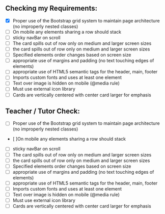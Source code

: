 ## Checking my Requirements:

- [x] Proper use of the Bootstrap grid system to maintain page architecture (no improperly nested classes)
- [ ] On mobile any elements sharing a row should stack
- [ ] sticky navBar on scroll
- [ ] The card spills out of row only on medium and larger screen sizes
- [ ] the card spills out of row only on medium and larger screen sizes
- [ ] Specified elements order changes based on screen size
- [ ] appropriate use of margins and padding (no text touching edges of elements)
- [ ] appropriate use of HTML5 semantic tags for the header, main, footer
- [ ] Imports custom fonts and uses at least one element
- [ ] Text over image is hidden on mobile (@media rule)
- [ ] Must use external icon library
- [ ] Cards are vertically centered with center card larger for emphasis

## Teacher / Tutor Check:

- [ ] Proper use of the Bootstrap grid system to maintain page architecture (no improperly nested classes)
- [ ]On mobile any elements sharing a row should stack
- [ ] sticky navBar on scroll
- [ ] The card spills out of row only on medium and larger screen sizes
- [ ] the card spills out of row only on medium and larger screen sizes
- [ ] Specified elements order changes based on screen size
- [ ] appropriate use of margins and padding (no text touching edges of elements)
- [ ] appropriate use of HTML5 semantic tags for the header, main, footer
- [ ] Imports custom fonts and uses at least one element
- [ ] Text over image is hidden on mobile (@media rule)
- [ ] Must use external icon library
- [ ] Cards are vertically centered with center card larger for emphasis
